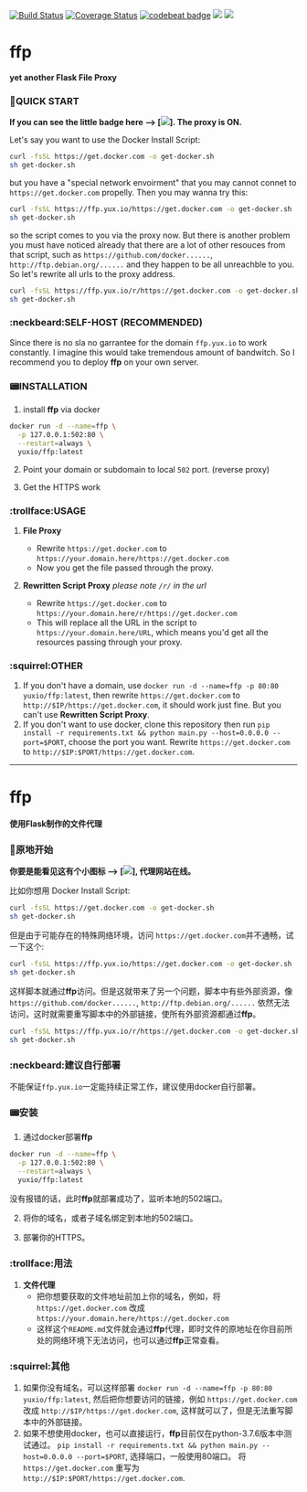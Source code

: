 [![Build Status](https://travis-ci.com/YUX-IO/ffp.svg?branch=master)](https://travis-ci.com/YUX-IO/ffp)
[![Coverage Status](https://coveralls.io/repos/github/YUX-IO/ffp/badge.svg?branch=master)](https://coveralls.io/github/YUX-IO/ffp?branch=master)
[![codebeat badge](https://codebeat.co/badges/52718a21-307b-4f31-a3be-93fa49df77ec)](https://codebeat.co/projects/github-com-yux-io-ffp-master)
[![](https://img.shields.io/docker/pulls/yuxio/ffp.svg?colorB=4AC41C)](https://hub.docker.com/r/yuxio/ffp)
[![](https://shields.beevelop.com/docker/image/image-size/yuxio/ffp/latest.svg) ](https://hub.docker.com/r/yuxio/ffp)


# ffp 
**yet another Flask File Proxy**


### :rocket:QUICK START
**If you can see the little badge here --> [![](https://ffp.yux.io/https://img.shields.io/badge/ffp.yux.io-%E2%9C%94-green.svg)]. The proxy is ON.**

Let's say you want to use the Docker Install Script:
```bash
curl -fsSL https://get.docker.com -o get-docker.sh
sh get-docker.sh
```
but you have a "special network envoirment" that you may cannot connet to `https://get.docker.com` propelly. Then you may wanna try this:
```bash
curl -fsSL https://ffp.yux.io/https://get.docker.com -o get-docker.sh
sh get-docker.sh
```
so the script comes to you via the proxy now. But there is another problem you must have noticed already that there are a lot of other resouces from that script, such as `https://github.com/docker......`, `http://ftp.debian.org/......` and they happen to be all unreachble to you. So let's rewrite all urls to the proxy address.
```bash
curl -fsSL https://ffp.yux.io/r/https://get.docker.com -o get-docker.sh
sh get-docker.sh
```

### :neckbeard:SELF-HOST (RECOMMENDED)
Since there is no sla no garrantee for the domain `ffp.yux.io` to work constantly. I imagine this would take tremendous amount of bandwitch. So I recommend you to deploy **ffp** on your own server.

### :pager:INSTALLATION

1. install **ffp** via docker 

```bash
docker run -d --name=ffp \
  -p 127.0.0.1:502:80 \
  --restart=always \
  yuxio/ffp:latest
```

2. Point your domain or subdomain to local `502` port. (reverse proxy)

3. Get the HTTPS work

### :trollface:USAGE

1. **File Proxy**
   - Rewrite `https://get.docker.com` to `https://your.domain.here/https://get.docker.com`
   - Now you get the file passed through the proxy.

2. **Rewritten Script Proxy**          *please note `/r/` in the url*
   - Rewrite `https://get.docker.com` to `https://your.domain.here/r/https://get.docker.com`
   - This will replace all the URL in the script to `https://your.domain.here/URL`, which means you'd get all the resources passing through your proxy.

### :squirrel:OTHER

1. If you don't have a domain, use `docker run -d --name=ffp -p 80:80 yuxio/ffp:latest`, then rewrite `https://get.docker.com` to `http://$IP/https://get.docker.com`, it should work just fine. But you can't use **Rewritten Script Proxy**.
2. If you don't want to use docker, clone this repository then run `pip install -r requirements.txt && python main.py --host=0.0.0.0 --port=$PORT`, choose the port you want. Rewrite `https://get.docker.com` to `http://$IP:$PORT/https://get.docker.com`.

***

# ffp 
**使用Flask制作的文件代理**


### :rocket:原地开始
**你要是能看见这有个小图标 --> [![](https://ffp.yux.io/https://img.shields.io/badge/ffp.yux.io-%E2%9C%94-green.svg)], 代理网站在线。**

比如你想用 Docker Install Script:
```bash
curl -fsSL https://get.docker.com -o get-docker.sh
sh get-docker.sh
```
但是由于可能存在的特殊网络环境，访问 `https://get.docker.com`并不通畅，试一下这个:
```bash
curl -fsSL https://ffp.yux.io/https://get.docker.com -o get-docker.sh
sh get-docker.sh
```
这样脚本就通过**ffp**访问。但是这就带来了另一个问题，脚本中有些外部资源，像 `https://github.com/docker......`, `http://ftp.debian.org/......` 依然无法访问，这时就需要重写脚本中的外部链接，使所有外部资源都通过**ffp**。
```bash
curl -fsSL https://ffp.yux.io/r/https://get.docker.com -o get-docker.sh
sh get-docker.sh
```

### :neckbeard:建议自行部署

不能保证`ffp.yux.io`一定能持续正常工作，建议使用docker自行部署。

### :pager:安装

1. 通过docker部署**ffp**

```bash
docker run -d --name=ffp \
  -p 127.0.0.1:502:80 \
  --restart=always \
  yuxio/ffp:latest
```

没有报错的话，此时**ffp**就部署成功了，监听本地的502端口。

2. 将你的域名，或者子域名绑定到本地的502端口。

3. 部署你的HTTPS。

### :trollface:用法

1. **文件代理**
   - 把你想要获取的文件地址前加上你的域名，例如，将 `https://get.docker.com` 改成 `https://your.domain.here/https://get.docker.com`
   - 这样这个`README.md`文件就会通过**ffp**代理，即时文件的原地址在你目前所处的网络环境下无法访问，也可以通过**ffp**正常查看。
  
### :squirrel:其他

1. 如果你没有域名，可以这样部署 `docker run -d --name=ffp -p 80:80 yuxio/ffp:latest`, 然后把你想要访问的链接，例如 `https://get.docker.com` 改成 `http://$IP/https://get.docker.com`, 这样就可以了，但是无法重写脚本中的外部链接。
2. 如果不想使用docker，也可以直接运行，**ffp**目前仅在python-3.7.6版本中测试通过。 `pip install -r requirements.txt && python main.py --host=0.0.0.0 --port=$PORT`, 选择端口，一般使用80端口。 将 `https://get.docker.com` 重写为 `http://$IP:$PORT/https://get.docker.com`.
